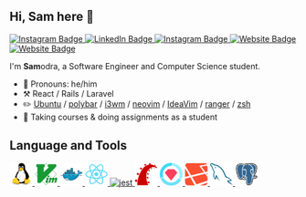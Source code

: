 ## Hi, Sam here :wave:

<p>
 <a href="mailto:samodra.me@gmail.com">
   <img src="https://img.shields.io/badge/-samodra.me@gmail.com-EA4335?style=flat-square&amp;labelColor=fff&amp;logo=Gmail&amp;link=mailto:samodra.me@gmail.com" alt="Instagram Badge">
 </a>
 <a href="https://www.linkedin.com/in/saamodra/">
   <img src="https://img.shields.io/badge/-@saamodra-0A66C2?style=flat-square&amp;labelColor=0A66C2&amp;logo=LinkedIn&amp;link=https://www.linkedin.com/in/saamodra" alt="LinkedIn Badge">
 </a>
 <a href="https://instagram.com/samodra.me">
   <img src="https://img.shields.io/badge/-@samodra.me-E4405F?style=flat-square&amp;labelColor=fff&amp;logo=Instagram&amp;link=https://instagram.com/samodra.me" alt="Instagram Badge">
 </a>
 <a href="https://www.facebook.com/saamodra">
   <img src="https://img.shields.io/badge/-@saamodra-1877F2?style=flat-square&amp;labelColor=fff&amp;logo=Facebook&amp;link=https://www.facebook.com/saamodra" alt="Website Badge">
 </a>
 <a href="https://samodra.me">
   <img src="https://img.shields.io/badge/-samodra.me-FB542B?style=flat-square&amp;labelColor=fff&amp;logo=Brave&amp;link=https://samodra.me" alt="Website Badge">
 </a>
</p>

I'm **Sam**odra, a Software Engineer and Computer Science student.

-   :man: Pronouns: he/him
-   :hammer_and_pick:  React / Rails / Laravel
-   :pencil2: [Ubuntu](https://wiki.ubuntu.com/) / [polybar](https://github.com/polybar/polybar) / [i3wm](https://i3wm.org/) / [neovim](https://neovim.io/) / [IdeaVim](https://github.com/JetBrains/ideavim) / [ranger](https://github.com/ranger/ranger) / [zsh](https://ohmyz.sh/)
-   :seedling: Taking courses & doing assignments as a student


## Language and Tools
<p align="left">
  <a href="https://www.linux.org/" target="_blank" rel="noreferrer">
    <img src="https://raw.githubusercontent.com/devicons/devicon/master/icons/linux/linux-original.svg" alt="linux"
      width="40" height="40" />
  </a>
  <a href="https://www.vim.org/" target="_blank" rel="noreferrer">
    <img src="https://raw.githubusercontent.com/devicons/devicon/master/icons/vim/vim-plain.svg"
      alt="vim" width="40" height="40" />
  </a>
  <a href="https://www.docker.com/" target="_blank" rel="noreferrer">
    <img src="https://raw.githubusercontent.com/devicons/devicon/master/icons/docker/docker-original.svg"
      alt="docker" width="40" height="40" />
  </a>
  <a href="https://reactjs.org/" target="_blank" rel="noreferrer">
    <img src="https://raw.githubusercontent.com/devicons/devicon/master/icons/react/react-original.svg"
      alt="react" width="40" height="40" />
  </a>
  <a href="https://jestjs.io" target="_blank" rel="noreferrer">
    <img src="https://www.vectorlogo.zone/logos/jestjsio/jestjsio-icon.svg" alt="jest" width="40" height="40" />
  </a>
  <a href="https://rubyonrails.org" target="_blank" rel="noreferrer">
    <img src="https://raw.githubusercontent.com/devicons/devicon/master/icons/rails/rails-plain.svg"
      alt="rails" width="40" height="40" />
  </a>
  <a href="https://rspec.info" target="_blank" rel="noreferrer">
    <img src="https://raw.githubusercontent.com/devicons/devicon/master/icons/rspec/rspec-original.svg" alt="rspec" width="40" height="40" />
  </a>
  <a href="https://laravel.com/" target="_blank" rel="noreferrer">
    <img src="https://raw.githubusercontent.com/devicons/devicon/master/icons/laravel/laravel-plain.svg"
      alt="laravel" width="40" height="40" />
  </a>
  <a href="https://www.mysql.com/" target="_blank" rel="noreferrer">
    <img src="https://raw.githubusercontent.com/devicons/devicon/master/icons/mysql/mysql-original.svg"
      alt="mysql" width="40" height="40" />
  </a>
  <a href="https://www.postgresql.org" target="_blank" rel="noreferrer">
    <img
      src="https://raw.githubusercontent.com/devicons/devicon/master/icons/postgresql/postgresql-original.svg"
      alt="postgresql" width="40" height="40" />
  </a>
</p>

